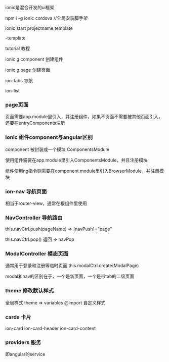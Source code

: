 ionic是混合开发的ui框架

npm i -g ionic cordova //全局安装脚手架

ionic start projectname template

-template

tutorial 教程

ionic g component 创建组件

ionic g page 创建页面


ion-tabs 导航

ion-list

### page页面

页面需要app.module里引入，并注册组件，如果不页面不需要被其他页面引入，还要在entryComponents注册


### ionic 组件component与angular区别

component 被封装成一个模块 ComponentsModule

使用组件需要在app.module里引入ComponentsModule，并且注册模块

组件使用ng指令则需要在component.module里引入BrowserModule，并注册模块


### ion-nav 导航页面

相当于router-view，通常在根组件里使用


### NavController 导航路由

this.navCtrl.push(pageName) => [navPush]="page"

this.navCtrl.pop() 返回 => navPop




### ModalController 模态页面

通常用于登录和注册等临时页面 this.modalCtrl.create(ModalPage)

modal和nav的区别在于，一个是新页面，一个是带tab的二级页面


### theme 修改默认样式

全局样式 theme => variables @import 自定义样式


### cards 卡片

ion-card ion-card-header ion-card-content 


### providers 服务

即angular的service


